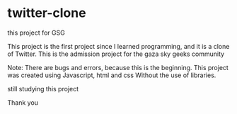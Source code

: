 # twitter-clone
this project for GSG

This project is the first project since I learned programming,
and it is a clone of Twitter. This is the admission project for the gaza sky geeks community



Note: There are bugs and errors, because this is the beginning.
This project was created using Javascript, html and css
Without the use of libraries.

still studying this project

Thank you
